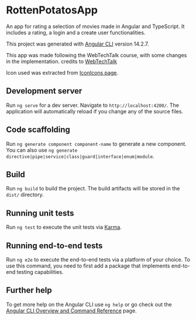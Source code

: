# RottenPotatosApp

An app for rating a selection of movies made in Angular and TypeScript. It includes a rating, a login and a create user functionalities.

This project was generated with [Angular CLI](https://github.com/angular/angular-cli) version 14.2.7.

This app was made following the WebTechTalk course, with some changes in the implementation.
  credits to [WebTechTalk](https://www.youtube.com/playlist?list=PLoC8Q0moRTSj9621k87pLtAc2MFn8XcLn)
  
Icon used was extracted from [IconIcons page](https://icon-icons.com/icon/fast-foods-potato-french-fries-food/107423).

## Development server

Run `ng serve` for a dev server. Navigate to `http://localhost:4200/`. The application will automatically reload if you change any of the source files.

## Code scaffolding

Run `ng generate component component-name` to generate a new component. You can also use `ng generate directive|pipe|service|class|guard|interface|enum|module`.

## Build

Run `ng build` to build the project. The build artifacts will be stored in the `dist/` directory.

## Running unit tests

Run `ng test` to execute the unit tests via [Karma](https://karma-runner.github.io).

## Running end-to-end tests

Run `ng e2e` to execute the end-to-end tests via a platform of your choice. To use this command, you need to first add a package that implements end-to-end testing capabilities.

## Further help

To get more help on the Angular CLI use `ng help` or go check out the [Angular CLI Overview and Command Reference](https://angular.io/cli) page.
